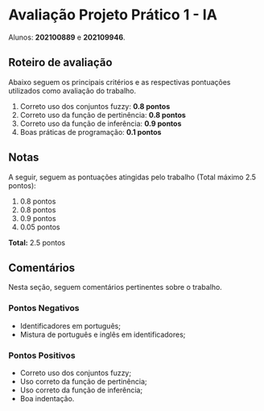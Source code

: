 # Avaliação Projeto Prático 1 - IA
Alunos: **202100889** e **202109946**.

## Roteiro de avaliação

Abaixo seguem os principais critérios e as respectivas pontuações utilizados como avaliação do trabalho.

1. Correto uso dos conjuntos fuzzy: **0.8 pontos**
2. Correto uso da função de pertinência: **0.8 pontos**
3. Correto uso da função de inferência: **0.9 pontos**
4. Boas práticas de programação: **0.1 pontos**

## Notas

A seguir, seguem as pontuações atingidas pelo trabalho (Total máximo 2.5 pontos):

1. 0.8 pontos
2. 0.8 pontos
3. 0.9 pontos
4. 0.05 pontos

**Total:** 2.5 pontos

## Comentários

Nesta seção, seguem comentários pertinentes sobre o trabalho.

### Pontos Negativos
- Identificadores em português;
- Mistura de português e inglês em identificadores;

### Pontos Positivos
- Correto uso dos conjuntos fuzzy;
- Uso correto da função de pertinência;
- Uso correto da função de inferência;
- Boa indentação.
